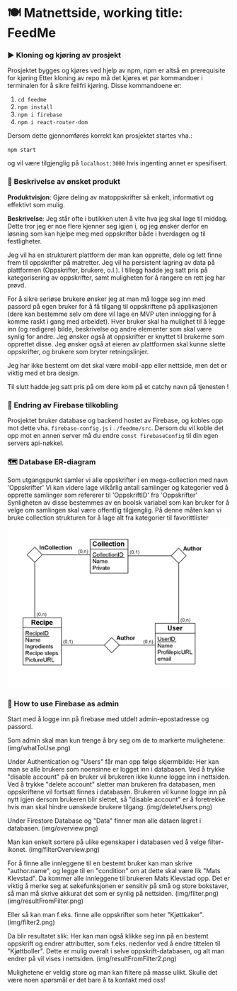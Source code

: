 # 🍽️ Matnettside, working title: FeedMe

### ▶️ Kloning og kjøring av prosjekt

Prosjektet bygges og kjøres ved hjelp av npm, npm er altså en prerequisite for kjøring
Etter kloning av repo må det kjøres et par kommandoer i terminalen for å sikre feilfri kjøring.
Disse kommandoene er:

1. `cd feedme`
2. `npm install`
3. `npm i firebase`
4. `npm i react-router-dom`


Dersom dette gjennomføres korrekt kan prosjektet startes vha.:

`npm start`

og vil være tilgjenglig på `localhost:3000` hvis ingenting annet er spesifisert.


### 📖 Beskrivelse av ønsket produkt 
**Produktvisjon**: Gjøre deling av matoppskrifter så enkelt, informativt og effektivt som mulig.

**Beskrivelse**: Jeg står ofte i butikken uten å vite hva jeg skal lage til middag. Dette tror jeg er noe flere kjenner seg igjen i, og jeg ønsker derfor en løsning som kan hjelpe meg med oppskrifter både i hverdagen og til festligheter.

Jeg vil ha en strukturert plattform der man kan opprette, dele og lett finne frem til oppskrifter på matretter. Jeg vil ha persistent lagring av data på plattformen (Oppskrifter, brukere, o.l.). I tillegg hadde jeg satt pris på kategorisering av oppskrifter, samt muligheten for å rangere en rett jeg har prøvd.

For å sikre seriøse brukere ønsker jeg at man må logge seg inn med passord på egen bruker for å få tilgang til oppskriftene på applikasjonen (dere kan bestemme selv om dere vil lage en MVP uten innlogging for å komme raskt i gang med arbeidet). Hver bruker skal ha mulighet til å legge inn (og redigere) bilde, beskrivelse og andre elementer som skal være synlig for andre. Jeg ønsker også at oppskrifter er knyttet til brukerne som opprettet disse. Jeg ønsker også at eieren av plattformen skal kunne slette oppskrifter, og brukere som bryter retningslinjer.

Jeg har ikke bestemt om det skal være mobil-app eller nettside, men det er viktig med et bra design.

Til slutt hadde jeg satt pris på om dere kom på et catchy navn på tjenesten !


### 🔑 Endring av Firebase tilkobling

Prosjektet bruker database og backend hostet av Firebase, og kobles opp mot dette vha. `firebase-config.js` i `./feedme/src`.
Dersom du vil koble det opp mot en annen server må du endre `const firebaseConfig` til din egen servers api-nøkkel.

### 🗺️ Database ER-diagram

Som utgangspunkt samler vi alle oppskrifter i en mega-collection med navn 'Oppskrifter'
Vi kan videre lage vilkårlig antall samlinger og kategorier ved å opprette samlinger som refererer til 'OppskriftID' fra 'Oppskrifter'
Synligheten av disse bestemmes av en boolsk variabel som kan bruker for å velge om samlingen skal være offentlig tilgjenglig.
På denne måten kan vi bruke collection strukturen for å lage alt fra kategorier til favorittlister

![ER-diagram](img/PU_DB.png)


### 👑 How to use Firebase as admin  

Start med å logge inn på firebase med utdelt admin-epostadresse og passord. 

Som admin skal man kun trenge å bry seg om de to markerte mulighetene: 
(img/whatToUse.png)

Under Authentication og "Users" får man opp følge skjermbilde: 
Her kan man se alle brukere som noensinne er logget inn i databasen.
Ved å trykke "disable account" på en bruker vil brukeren ikke kunne logge inn i nettsiden.
Ved å trykke "delete account" sletter man brukeren fra databasen, men oppskriftene vil fortsatt finnes i databasen. Brukeren vil kunne logge inn på nytt igjen dersom brukeren blir slettet, så "disable account" er å foretrekke hvis man skal hindre uønskede brukere tilgang. 
(img/deleteUsers.png)

Under Firestore Database og "Data" finner man alle dataen lagret i databasen. 
(img/overview.png)

Man kan enkelt sortere på ulike egenskaper i databasen ved å velge filter-ikonet. 
(img/filterOverview.png)

For å finne alle innleggene til en bestemt bruker kan man skrive "author.name", og legge til en "condition" om at dette skal være lik "Mats Klevstad". Da kommer alle innleggene til brukeren Mats Klevstad opp. Det er viktig å merke seg at søkefunksjonen er sensitiv på små og store bokstaver, så man må skrive akkurat det som er synlig på nettsiden. 
(img/filter.png)
(img/resultFromFilter.png)


Eller så kan man f.eks. finne alle oppskrifter som heter "Kjøttkaker". 
(img/filter2.png)

Da blir resultatet slik:
Her kan man også klikke seg inn på en bestemt oppskrift og endrer attributter, som f.eks. nedenfor ved å endre tittelen til "Kjøttboller". Dette er mulig overalt i selve oppskrift-databasen, og alt man endrer på vil vises i nettsiden. 
(img/resultFromFilter2.png)

Mulighetene er veldig store og man kan filtere på masse ulikt. Skulle det være noen spørsmål er det bare å ta kontakt med oss! 


